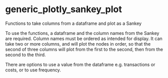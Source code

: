# generic_plotly_sankey_plot
Functions to take columns from a dataframe and plot as a Sankey

To use the functions, a dataframe and the column names from the Sankey are required. Column names must be ordered as intended for display. It can take two or more columns, and will plot the nodes in order, so that the second of three columns will plot from the first to the second, then from the second to the third. 

There are options to use a value from the dataframe e.g. transactions or costs, or to use frequency. 
